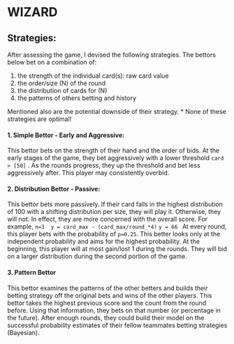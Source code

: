 # WIZARD

## Strategies:

After assessing the game, I devised the following strategies. The bettors below bet on a combination of:
1. the strength of the individual card(s): raw card value
2. the order/size (N) of the round
3. the distribution of cards for (N)
4. the patterns of others betting and history

Mentioned also are the potential downside of their strategy. * None of these strategies are optimal!

#### 1. Simple Bettor - Early and Aggressive:
This bettor bets on the strength of their hand and the order of bids.
At the early stages of the game, they bet aggressively  with a lower threshold  `card > [50]` . As the rounds progress, they up the threshold and bet less aggressively after.
This player may consistently overbid.

#### 2. Distribution Bettor - Passive:
This bettor bets more passively. If their card falls in the highest distribution of 100 with a shifting distribution per size, they will play it. Otherwise, they will not. In effect, they are more concerned with the overall score.
For example,
` n=3  y = card_max - (card_max/round_*4) `
`y = 66 `
At every round, this player bets with the probability of `p=0.25`. This better looks only at the independent probability and aims for the highest probability.
At the beginning, this player will at most gain/lost 1 during the rounds. They will bid on a larger distribution during the second portion of the game.


#### 3. Pattern Bettor
This bettor examines the patterns of the other betters and builds their betting strategy off the original bets and wins of the other players.
This bettor takes the highest previous score and the count from the round before. Using that information, they bets on that number (or percentage in the future). After enough rounds, they could build their model on the successful probability estimates of their fellow teammates betting strategies (Bayesian).